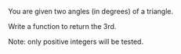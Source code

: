 You are given two angles (in degrees) of a triangle. 

Write a function to return the 3rd.

Note: only positive integers will be tested.